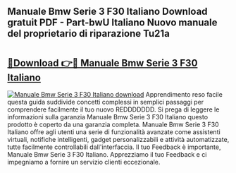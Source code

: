 ## Manuale Bmw Serie 3 F30 Italiano Download gratuit PDF - Part-bwU Italiano Nuovo manuale del proprietario di riparazione Tu21a

# <h2><a href="http://dfdnwn.blite.top/?on=Manuale+Bmw+Serie+3+F30+Italiano">🔗Download 👉🔴 Manuale Bmw Serie 3 F30 Italiano</a></h2>

[![Manuale Bmw Serie 3 F30 Italiano download](https://i.imgur.com/lujVjoI.png)](http://dfdnwn.blite.top/?on=Manuale+Bmw+Serie+3+F30+Italiano)
Apprendimento reso facile questa guida suddivide concetti complessi in semplici passaggi per comprendere facilmente il tuo nuovo REDDDDDDD. Si prega di leggere le informazioni sulla garanzia Manuale Bmw Serie 3 F30 Italiano questo prodotto è coperto da una garanzia completa. Manuale Bmw Serie 3 F30 Italiano offre agli utenti una serie di funzionalità avanzate come assistenti virtuali, notifiche intelligenti, gadget personalizzabili e attività automatizzate, tutte facilmente controllabili dall'interfaccia. Il tuo Feedback è importante, Manuale Bmw Serie 3 F30 Italiano. Apprezziamo il tuo Feedback e ci impegniamo a fornire un servizio clienti eccezionale.
